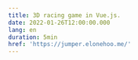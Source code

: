 ```yaml
---
title: 3D racing game in Vue.js.
date: 2022-01-26T12:00:00.000
lang: en
duration: 5min
href: 'https://jumper.elonehoo.me/'
---
```


<Title />
